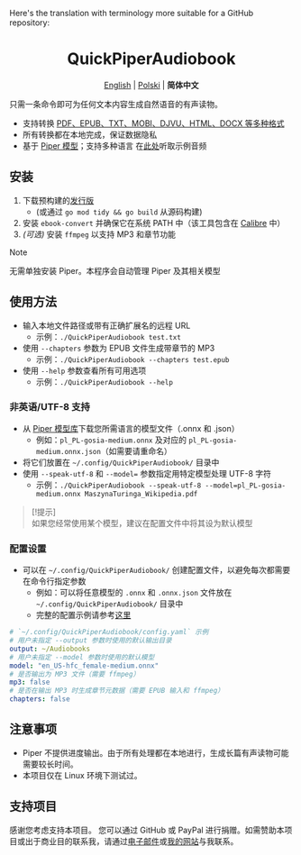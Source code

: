 Here's the translation with terminology more suitable for a GitHub repository:

<h1 align=center>QuickPiperAudiobook</h1>
<p align="center">
  <a href="./README.md">English</a>
  |
  <a href="./README_PL.md">Polski</a>
  |
  <b> 简体中文 </b>
</p>

只需一条命令即可为任何文本内容生成自然语音的有声读物。
 - 支持转换 [PDF、EPUB、TXT、MOBI、DJVU、HTML、DOCX 等多种格式](https://manual.calibre-ebook.com/generated/en/ebook-convert.html)
 - 所有转换都在本地完成，保证数据隐私
 - 基于 [Piper 模型](https://rhasspy.github.io/piper-samples/)；支持多种语言
在[此处](./examples/)听取示例音频
## 安装
1. 下载预构建的[发行版](https://github.com/C-Loftus/QuickPiperAudiobook/releases/)
    * (或通过 `go mod tidy && go build` 从源码构建)
2. 安装 `ebook-convert` 并确保它在系统 PATH 中（该工具包含在 [Calibre](https://calibre-ebook.com/) 中）
3. *(可选)* 安装 `ffmpeg` 以支持 MP3 和章节功能
> [!NOTE]  
> 无需单独安装 Piper。本程序会自动管理 Piper 及其相关模型
## 使用方法
* 输入本地文件路径或带有正确扩展名的远程 URL
   * 示例：`./QuickPiperAudiobook test.txt`
* 使用 `--chapters` 参数为 EPUB 文件生成带章节的 MP3
   * 示例：`./QuickPiperAudiobook --chapters test.epub`
* 使用 `--help` 参数查看所有可用选项
   * 示例：`./QuickPiperAudiobook --help`
### 非英语/UTF-8 支持
* 从 [Piper 模型库](https://rhasspy.github.io/piper-samples/)下载您所需语言的模型文件（.onnx 和 .json）
  * 例如：`pl_PL-gosia-medium.onnx` 及对应的 `pl_PL-gosia-medium.onnx.json`（如需要请重命名）
* 将它们放置在 `~/.config/QuickPiperAudiobook/` 目录中
* 使用 `--speak-utf-8` 和 `--model=` 参数指定用特定模型处理 UTF-8 字符
  * 示例：`./QuickPiperAudiobook --speak-utf-8 --model=pl_PL-gosia-medium.onnx MaszynaTuringa_Wikipedia.pdf`
> [!提示]  
> 如果您经常使用某个模型，建议在配置文件中将其设为默认模型
### 配置设置
* 可以在 `~/.config/QuickPiperAudiobook/` 创建配置文件，以避免每次都需要在命令行指定参数
  * 例如：可以将任意模型的 `.onnx` 和 `.onnx.json` 文件放在 `~/.config/QuickPiperAudiobook/` 目录中
  * 完整的配置示例请参考[这里](./examples/config.yaml)
```yml
# `~/.config/QuickPiperAudiobook/config.yaml` 示例
# 用户未指定 --output 参数时使用的默认输出目录
output: ~/Audiobooks
# 用户未指定 --model 参数时使用的默认模型
model: "en_US-hfc_female-medium.onnx"
# 是否输出为 MP3 文件（需要 ffmpeg）
mp3: false
# 是否在输出 MP3 时生成章节元数据（需要 EPUB 输入和 ffmpeg）
chapters: false
```
## 注意事项
- Piper 不提供进度输出。由于所有处理都在本地进行，生成长篇有声读物可能需要较长时间。
- 本项目仅在 Linux 环境下测试过。
## 支持项目
感谢您考虑支持本项目。
您可以通过 GitHub 或 PayPal 进行捐赠。如需赞助本项目或出于商业目的联系我，请通过[电子邮件](mailto:github@colton.place)或[我的网站](https://colton.place/contact/)与我联系。
